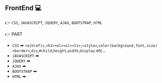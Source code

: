 ## FrontEnd 💻
:point_right: `CSS`, `JAVASCRIPT`, `JQUERY`, `AJAX`, `BOOTSTRAP`, `HTML`

:point_right: PART
- `CSS` ➡ `<a(href)>`,`<h1><ol><ul><li>`,`<style>`,`color(background,font,size)`
            `<border>`,`div`,`#child`,`height`,`width`,`display` etc...
- `JAVASCRIPT` ➡
- `JQUERY` ➡
- `AJAX` ➡
- `BOOTSTRAP` ➡
- `HTML` ➡
